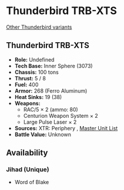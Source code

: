 # Thunderbird TRB-XTS 

[Other Thunderbird variants](../thunderbird.md) 

## Thunderbird TRB-XTS 

- **Role:** Undefined 
- **Tech Base:** Inner Sphere (3073) 
- **Chassis:** 100 tons 
- **Thrust:** 5 / 8 
- **Fuel:** 400 
- **Armor:** 268 (Ferro Aluminum) 
- **Heat Sinks:** 19 (38) 
- **Weapons:** 
  - RAC/5 × 2 (ammo: 80) 
  - Centurion Weapon System × 2 
  - Large Pulse Laser × 2 
- **Sources:** XTR: Periphery , [Master Unit List](http://masterunitlist.info/Unit/Details/5577) 
- **Battle Value:** Unknown 

## Availability 

### Jihad (Unique) 

- Word of Blake 

